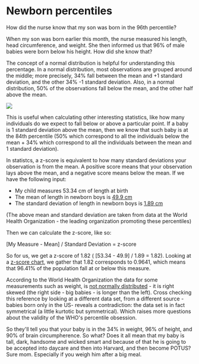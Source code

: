# Newborn percentiles

How did the nurse know that my son was born in the 96th percentile?

When my son was born earlier this month, the nurse measured his length, head circumference, and weight. She then informed us that 96% of male babies were born below his height. How did she know that? 

The concept of a normal distribution is helpful for understanding this percentage. In a normal distribution, most observations are grouped around the middle; more precisely, 34% fall between the mean and +1 standard deviation, and the other 34% -1 standard deviation. Also, in a normal distribution, 50% of the observations fall below the mean, and the other half above the mean. 

![](https://upload.wikimedia.org/wikipedia/commons/thumb/a/a9/Empirical_Rule.PNG/675px-Empirical_Rule.PNG)

This is useful when calculating other interesting statistics, like how many individuals do we expect to fall below or above a particular point.  If a baby is 1 standard deviation above the mean, then we know that such baby is at the 84th percentile (50% which correspond to all the individuals below the mean + 34% which correspond to all the individuals between the mean and 1 standard deviation).

In statistcs, a z-score is equivalent to how many standard deviations your observation is from the mean. A positive score means that your observation lays above the mean, and a negative score means below the mean. If we have the following input:

* My child measures 53.34 cm of length at birth
* The mean of length in newborn boys is [49.9 cm](http://www.who.int/childgrowth/standards/LFA_boys_0_13_zscores.pdf?ua=1)
* The standard deviation of length in newborn boys is [1.89 cm](http://www.who.int/childgrowth/standards/LFA_boys_0_13_zscores.pdf?ua=1)

(The above mean and standard deviation are taken from data at the World Health Organization - the leading organization promoting these percentiles)

Then we can calculate the z-score, like so:

[My Measure - Mean] / Standard Deviation = z-score

So for us, we get a z-score of 1.82 ( [53.34 - 49.9] / 1.89 = 1.82). Looking at a [z-score chart](http://math.arizona.edu/~rsims/ma464/standardnormaltable.pdf), we gather that 1.82 corresponds to 0.9641, which means that 96.41% of the population fall at or below this measure.

According to the World Health Organization the data for some measurements such as weight, is [not normally distributed](http://www.who.int/childgrowth/training/module_c_interpreting_indicators.pdf) - it is right skewed (the right side - big babies - is longer than the left). Cross checking this reference by looking at a different data set, from a different source -babies born only in the US- reveals a contradiction: the data set is in fact symmetrical (a little kurtotic but symmetrical). Which raises more questions about the validity of the WHO's percentile obsession.

So they'll tell you that your baby is in the 34% in weight, 96% of height, and 90% of brain circumpherence. So what? Does it all mean that my baby is tall, dark, handsome and wicked smart and because of that he is going to be accepted into daycare and then into Harvard, and then become POTUS? Sure mom. Especially if you weigh him after a big meal. 

